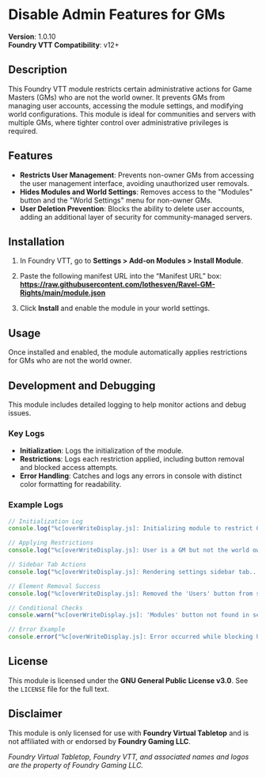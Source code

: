 # Disable Admin Features for GMs

**Version**: 1.0.10  
**Foundry VTT Compatibility**: v12+

## Description

This Foundry VTT module restricts certain administrative actions for Game Masters (GMs) who are not the world owner. It prevents GMs from managing user accounts, accessing the module settings, and modifying world configurations. This module is ideal for communities and servers with multiple GMs, where tighter control over administrative privileges is required.

## Features

- **Restricts User Management**: Prevents non-owner GMs from accessing the user management interface, avoiding unauthorized user removals.
- **Hides Modules and World Settings**: Removes access to the "Modules" button and the "World Settings" menu for non-owner GMs.
- **User Deletion Prevention**: Blocks the ability to delete user accounts, adding an additional layer of security for community-managed servers.

## Installation

1. In Foundry VTT, go to **Settings > Add-on Modules > Install Module**.
2. Paste the following manifest URL into the “Manifest URL” box:
__https://raw.githubusercontent.com/lothesven/Ravel-GM-Rights/main/module.json__

3. Click **Install** and enable the module in your world settings.

## Usage

Once installed and enabled, the module automatically applies restrictions for GMs who are not the world owner.

## Development and Debugging

This module includes detailed logging to help monitor actions and debug issues.

### Key Logs

- **Initialization**: Logs the initialization of the module.
- **Restrictions**: Logs each restriction applied, including button removal and blocked access attempts.
- **Error Handling**: Catches and logs any errors in console with distinct color formatting for readability.

### Example Logs

```javascript
// Initialization Log
console.log("%c[overWriteDisplay.js]: Initializing module to restrict GM administrative actions.", "color: green; font-weight: bold;");

// Applying Restrictions
console.log("%c[overWriteDisplay.js]: User is a GM but not the world owner. Applying restrictions...", "color: orange; font-weight: bold;");

// Sidebar Tab Actions
console.log("%c[overWriteDisplay.js]: Rendering settings sidebar tab...", "color: blue; font-style: italic;");

// Element Removal Success
console.log("%c[overWriteDisplay.js]: Removed the 'Users' button from settings tab.", "color: red; font-weight: bold;");

// Conditional Checks
console.warn("%c[overWriteDisplay.js]: 'Modules' button not found in settings tab.", "color: grey;");

// Error Example
console.error("%c[overWriteDisplay.js]: Error occurred while blocking User Management access.", "color: red; font-weight: bold;", error)
```

## License
This module is licensed under the **GNU General Public License v3.0**. See the `LICENSE` file for the full text.

## Disclaimer

This module is only licensed for use with **Foundry Virtual Tabletop** and is not affiliated with or endorsed by **Foundry Gaming LLC**.

*Foundry Virtual Tabletop, Foundry VTT, and associated names and logos are the property of Foundry Gaming LLC.*
